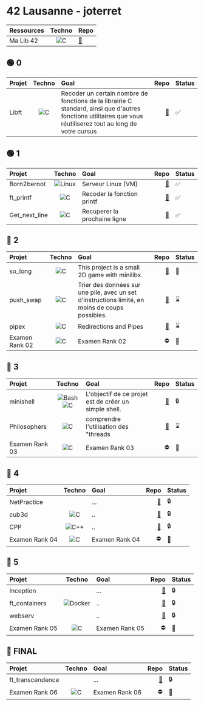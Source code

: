 # 42 Lausanne - joterret

| Ressources       | Techno                                                                                                     |Repo                                              |
| :--------------- |:---------------:                                                                                           |:-----                                            |
| Ma Lib 42        |<img alt="C" 			        src="https://img.shields.io/badge/-C-A8B9CC?logo=C&logoColor=white"/>             |[🔗](https://github.com/Madness807/42Ressources)   |


## 🟢 0
| Projet           | Techno                                                                                                     |Goal                                                                                                                                                             | Repo                                                  |Status|
| :--------------- |:---------------:                                                                                           |:-----                                                                                                                                                           |-----:                                                 |------|
| Libft            |<img alt="C" 			        src="https://img.shields.io/badge/-C-A8B9CC?logo=C&logoColor=white"/>             |Recoder un certain nombre de fonctions de la librairie C standard, ainsi que d'autres fonctions utilitaires que vous réutiliserez tout au long de votre cursus   |[🔗](https://github.com/Madness807/42_libft)           |✅|

## 🟢 1
| Projet            | Techno                                                                                                    |Goal                                                                                                                                                             |Repo                                                   |Status|
| :---------------  |:---------------:                                                                                          | :-----                                                                                                                                                          |-----:                                                 |------|
| Born2beroot       | <img alt="Linux" 		    src="https://img.shields.io/badge/-Linux-FCC624?logo=Linux&logoColor=white"/>     | Serveur Linux (VM)                                                                                                                                              |[🔗](https://github.com/Madness807/42_Born2beroot)     |✅|
| ft_printf         | <img alt="C" 			      src="https://img.shields.io/badge/-C-A8B9CC?logo=C&logoColor=white"/>             | Recoder la fonction printf                                                                                                                                      |[🔗](https://github.com/Madness807/42_ft_printf)       |✅|
| Get_next_line     | <img alt="C" 			      src="https://img.shields.io/badge/-C-A8B9CC?logo=C&logoColor=white"/>             | Recuperer la prochaine ligne                                                                                                                                    |[🔗](https://github.com/Madness807/42_get_next_line)   |✅|

## 🔵 2
| Projet            | Techno                                                                                                    |Goal                                                                                                                                                             |Repo                                                   |Status|
| :---------------  |:---------------:                                                                                          | :-----                                                                                                                                                          | -----:                                                |------| 
| so_long           | <img alt="C" 			      src="https://img.shields.io/badge/-C-A8B9CC?logo=C&logoColor=white"/>             |This project is a small 2D game with minilibx.                                                                                                                   |[🔗](https://github.com/Madness807/so_long)            |🚧|
| push_swap         | <img alt="C" 			      src="https://img.shields.io/badge/-C-A8B9CC?logo=C&logoColor=white"/>             |Trier des données sur une pile, avec un set d’instructions limité, en moins de coups possibles.                                                                  |[🔗](https://github.com/Madness807/42_push_swap)       |⌛️|
| pipex             | <img alt="C" 			      src="https://img.shields.io/badge/-C-A8B9CC?logo=C&logoColor=white"/>             |Redirections and Pipes                                                                                                                                           |[🔗](https://github.com/Madness807/42_pipex)           |⌛️|
| Examen Rank 02    | <img alt="C" 			      src="https://img.shields.io/badge/-C-A8B9CC?logo=C&logoColor=white"/>             |Examen Rank 02                                                                                                                                                   |⛔️                                                     |🔲|

## 🔴 3
| Projet            | Techno                                                                                                      |Goal                                                                                                                                                           |Repo                                                    |Status|
| :---------------  |:---------------:                                                                                            |:-----                                                                                                                                                         | -----:                                                 |------| 
| minishell         | <img alt="Bash" 		    src="https://img.shields.io/badge/-Bash-4EAA25?logo=GNU Bash&logoColor=white"/><img alt="C" src="https://img.shields.io/badge/-C-A8B9CC?logo=C&logoColor=white"/>        |L'objectif de ce projet est de créer un simple shell.                     |[🔗](https://github.com/Madness807/minishell)           |🔒|
| Philosophers      | <img alt="C" 			      src="https://img.shields.io/badge/-C-A8B9CC?logo=C&logoColor=white"/>               |comprendre l'utilisation des "threads                                                                                                                          |[🔗](https://github.com/Madness807/Philosophers)        |⌛️|
| Examen Rank 03    | <img alt="C" 			      src="https://img.shields.io/badge/-C-A8B9CC?logo=C&logoColor=white"/>               |Examen Rank 03                                                                                                                                                 | ⛔️                                                     |🔲|

## 🔴 4
| Projet            | Techno                                                                                                      |Goal                                                                                                                                                           |Repo                                                    |Status|
| :---------------  |:---------------:                                                                                            |:-----                                                                                                                                                         | -----:                                                 |------| 
| NetPractice       |                                                                                                             |...                                                                                                                                                            | [🔗](https://github.com/Madness807/NetPractice)        |🔒|
| cub3d             | <img alt="C" 			      src="https://img.shields.io/badge/-C-A8B9CC?logo=C&logoColor=white"/>               |..                                                                                                                                                             | [🔗](https://github.com/Madness807/cub3d)              |🔒|
| CPP               | <img alt="C++" 			    src="https://img.shields.io/badge/-C++-00599C?logo=C++&logoColor=white"/>           |..                                                                                                                                                             | [🔗](https://github.com/Madness807/CPP)                |🔒|
| Examen Rank 04    | <img alt="C" 			      src="https://img.shields.io/badge/-C-A8B9CC?logo=C&logoColor=white"/>               |Examen Rank 04                                                                                                                                                 | ⛔️                                                     |🔲|

## 🔴 5
| Projet            | Techno                                                                                                      |Goal                                                                                                                                                           |Repo                                                    |Status|
| :---------------  |:---------------:                                                                                            |:-----                                                                                                                                                         | -----:                                                 |------| 
| Inception         |                                                                                                             |...                                                                                                                                                            | [🔗](https://github.com/Madness807/Inception)          |🔒|
| ft_containers     | <img alt="Docker" 		  src="https://img.shields.io/badge/-Docker-2496ED?logo=Docker&logoColor=white"/>     |..                                                                                                                                                             | [🔗](https://github.com/Madness807/ft_containers)      |🔒|
| webserv           |                                                                                                             |..                                                                                                                                                             | [🔗](https://github.com/Madness807/webserv)            |🔒|
| Examen Rank 05    | <img alt="C" 			      src="https://img.shields.io/badge/-C-A8B9CC?logo=C&logoColor=white"/>               |Examen Rank 05                                                                                                                                                 | ⛔️                                                     |🔲|

## 🔴 FINAL
| Projet            | Techno                                                                                                      |Goal                                                                                                                                                           |Repo                                                    |Status|
| :---------------  |:---------------:                                                                                            |:-----                                                                                                                                                         |-----:                                                  |------| 
| ft_transcendence  |                                                                                                             |...                                                                                                                                                            |[🔗](https://github.com/Madness807/ft_transcendence)    |🔒|
| Examen Rank 06    | <img alt="C" 			      src="https://img.shields.io/badge/-C-A8B9CC?logo=C&logoColor=white"/>               |Examen Rank 06                                                                                                                                                 | ⛔️                                                     |🔲|
